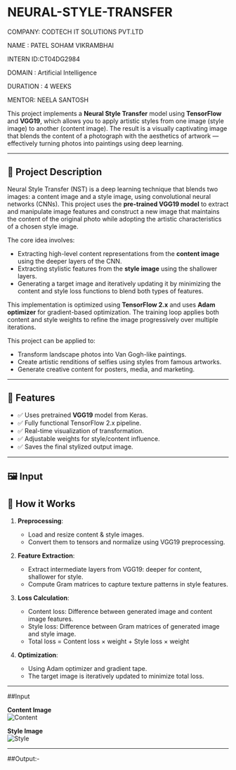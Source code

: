 # NEURAL-STYLE-TRANSFER

COMPANY: CODTECH IT SOLUTIONS PVT.LTD

NAME : PATEL SOHAM VIKRAMBHAI

INTERN ID:CT04DG2984

DOMAIN : Artificial Intelligence

DURATION : 4 WEEKS

MENTOR: NEELA SANTOSH


This project implements a **Neural Style Transfer** model using **TensorFlow** and **VGG19**, which allows you to apply artistic styles from one image (style image) to another (content image). The result is a visually captivating image that blends the content of a photograph with the aesthetics of artwork — effectively turning photos into paintings using deep learning.

---

## 📜 Project Description

Neural Style Transfer (NST) is a deep learning technique that blends two images: a content image and a style image, using convolutional neural networks (CNNs). This project uses the **pre-trained VGG19 model** to extract and manipulate image features and construct a new image that maintains the content of the original photo while adopting the artistic characteristics of a chosen style image.

The core idea involves:
- Extracting high-level content representations from the **content image** using the deeper layers of the CNN.
- Extracting stylistic features from the **style image** using the shallower layers.
- Generating a target image and iteratively updating it by minimizing the content and style loss functions to blend both types of features.

This implementation is optimized using **TensorFlow 2.x** and uses **Adam optimizer** for gradient-based optimization. The training loop applies both content and style weights to refine the image progressively over multiple iterations.

This project can be applied to:
- Transform landscape photos into Van Gogh-like paintings.
- Create artistic renditions of selfies using styles from famous artworks.
- Generate creative content for posters, media, and marketing.

---

## 🚀 Features

- ✅ Uses pretrained **VGG19** model from Keras.
- ✅ Fully functional TensorFlow 2.x pipeline.
- ✅ Real-time visualization of transformation.
- ✅ Adjustable weights for style/content influence.
- ✅ Saves the final stylized output image.

---

## 🖼️ Input


## 🧠 How it Works

1. **Preprocessing**:
   - Load and resize content & style images.
   - Convert them to tensors and normalize using VGG19 preprocessing.

2. **Feature Extraction**:
   - Extract intermediate layers from VGG19: deeper for content, shallower for style.
   - Compute Gram matrices to capture texture patterns in style features.

3. **Loss Calculation**:
   - Content loss: Difference between generated image and content image features.
   - Style loss: Difference between Gram matrices of generated image and style image.
   - Total loss = Content loss × weight + Style loss × weight

4. **Optimization**:
   - Using Adam optimizer and gradient tape.
   - The target image is iteratively updated to minimize total loss.

---
##Input

**Content Image**  
![Content](https://github.com/user-attachments/assets/b5fdc43a-5dae-4968-8a52-38dc4a2f6981)


**Style Image**  
![Style](https://github.com/user-attachments/assets/95296d53-6bed-4ff7-9f5c-c4d8d57ec377)

---

##Output:-



